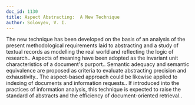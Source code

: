 ```yaml
---
doc_id: 1130
title: Aspect Abstracting:  A New Technique
author: Solovyev, V. I.
---
```


The new technique has been developed on the basis of an analysis of the
present methodological requirements laid to abstracting and a study of textual
records as modelling the real world and reflecting the logic of research..
Aspects of meaning have been adopted as the invariant unit characteristics
of a document's purport.. Semantic adequacy and semantic equivalence are 
proposed as criteria to evaluate abstracting precision and exhaustivity..
The aspect-based approach could be likewise applied to indexing of documents
and information requests.. If introduced into the practices of information
analysis, this technique is expected to raise the standard of abstracts and 
the efficiency of document-oriented retrieval..